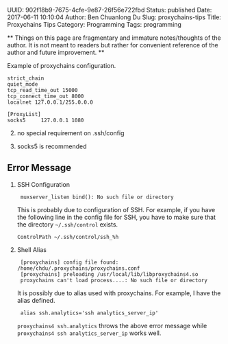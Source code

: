 UUID: 902f18b9-7675-4cfe-9e87-26f56e722fbd
Status: published
Date: 2017-06-11 10:10:04
Author: Ben Chuanlong Du
Slug: proxychains-tips
Title: Proxychains Tips
Category: Programming
Tags: programming

**
Things on this page are
fragmentary and immature notes/thoughts of the author.
It is not meant to readers
but rather for convenient reference of the author and future improvement.
**

Example of proxychains configuration.

```text
strict_chain
quiet_mode
tcp_read_time_out 15000
tcp_connect_time_out 8000
localnet 127.0.0.1/255.0.0.0

[ProxyList]
socks5     127.0.0.1 1080
```

2. no special requirement on .ssh/config

3. socks5 is recommended

## Error Message

1. SSH Configuration 

        muxserver_listen bind(): No such file or directory

    This is probably due to configuration of SSH. 
    For example, 
    if you have the following line in the config file for SSH,
    you have to make sure that the directory `~/.ssh/control` exists.
    ```text
    ControlPath ~/.ssh/control/ssh_%h
    ```

2. Shell Alias

        [proxychains] config file found: /home/chdu/.proxychains/proxychains.conf
        [proxychains] preloading /usr/local/lib/libproxychains4.so
        proxychains can't load process....: No such file or directory

    It is possibly due to alias used with proxychains.
    For example, 
    I have the alias defined.

        alias ssh.analytics='ssh analytics_server_ip'

    `proxychains4 ssh.analytics` throws the above error message
    while `proxychains4 ssh analytics_server_ip` works well.
